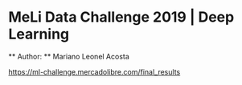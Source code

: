 # MeLi Data Challenge 2019 | Deep Learning

** Author: ** Mariano Leonel Acosta

https://ml-challenge.mercadolibre.com/final_results
